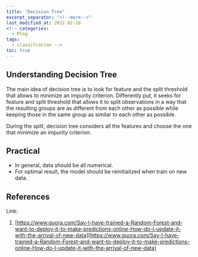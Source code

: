 ```yaml
---
title: "Decision Tree"
excerpt_separator: "<!--more-->"
last_modified_at: 2022-02-16
<!-- categories:
  - Mlog
tags:
  - classifcation -->
toc: true
---
```

## Understanding Decision Tree
The main idea of decision tree is to look for feature and the split threshold that allows to minimize an impurity criterion. Differently put, it seeks for feature and split threshold that allows it to split observations in a way that the resulting groups are as different from each other as possible while keeping those in the same group as similar to each other as possible.

During the split, decision tree considers all the features and choose the one that minimize an impurity criterion.

## Practical
- In general, data should be all numerical. 
- For optimal result, the model should be reinitialized when train on new data.

## References
Link: 
1. [https://www.quora.com/Say-I-have-trained-a-Random-Forest-and-want-to-deploy-it-to-make-predictions-online-How-do-I-update-it-with-the-arrival-of-new-data][https://www.quora.com/Say-I-have-trained-a-Random-Forest-and-want-to-deploy-it-to-make-predictions-online-How-do-I-update-it-with-the-arrival-of-new-data]

[https://www.quora.com/Say-I-have-trained-a-Random-Forest-and-want-to-deploy-it-to-make-predictions-online-How-do-I-update-it-with-the-arrival-of-new-data]: https://www.quora.com/Say-I-have-trained-a-Random-Forest-and-want-to-deploy-it-to-make-predictions-online-How-do-I-update-it-with-the-arrival-of-new-data
